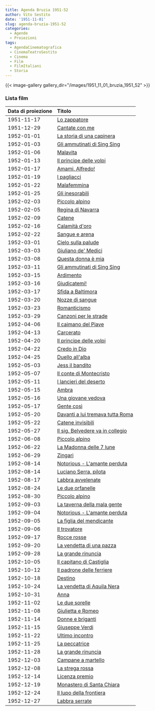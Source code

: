 ```yaml
---
title: Agenda Bruzia 1951-52
author: Vito Sestito
date: '1951-11-01'
slug: agenda-bruzia-1951-52
categories:
  - Agende
  - Proiezioni
tags:
  - AgendaCinematografica
  - CinemaTeatroSestito
  - Cinema
  - Film
  - FilmItaliani
  - Storia
---
```

{{< image-gallery gallery_dir="/images/1951_11_01_bruzia_1951_52" >}}

### Lista film

|Data di proiezione |Titolo                           |
|:------------------|:--------------------------------|
|1951-11-17         |[Lo zappatore](https://www.imdb.com/title/tt0043157/)|
|1951-12-29         |[Cantate con me](https://www.imdb.com/title/tt0032300/)|
|1952-01-01         |[La storia di una capinera](https://www.imdb.com/title/tt0036389/)|
|1952-01-03         |[Gli ammutinati di Sing Sing](https://www.imdb.com/title/tt0038255/)|
|1952-01-06         |[Malavita](https://www.imdb.com/title/tt0183476/)|
|1952-01-13         |[Il principe delle volpi](https://www.imdb.com/title/tt0041767/)|
|1952-01-17         |[Amami, Alfredo!](https://www.imdb.com/title/tt0032200/)|
|1952-01-19         |[I pagliacci](https://www.imdb.com/title/tt0035168/)|
|1952-01-22         |[Malafemmina](https://www.imdb.com/title/tt0038473/)|
|1952-01-25         |[Gli inesorabili](https://www.imdb.com/title/tt0042597/)|
|1952-02-03         |[Piccolo alpino](https://www.imdb.com/title/tt0032905/)|
|1952-02-05         |[Regina di Navarra](https://www.imdb.com/title/tt0034090/)|
|1952-02-09         |[Catene](https://www.imdb.com/title/tt0041232/)|
|1952-02-16         |[Calamità d'oro](https://www.imdb.com/title/tt0040198/)|
|1952-02-22         |[Sangue e arena](https://www.imdb.com/title/tt0033405/)|
|1952-03-01         |[Cielo sulla palude](https://www.imdb.com/title/tt0041248/)|
|1952-03-03         |[Giuliano de' Medici](https://www.imdb.com/title/tt0032532/)|
|1952-03-08         |[Questa donna è mia](https://www.imdb.com/title/tt0031466/)|
|1952-03-11         |[Gli ammutinati di Sing Sing](https://www.imdb.com/title/tt0038255/)|
|1952-03-15         |[Ardimento](https://www.imdb.com/title/tt0160794/)|
|1952-03-16         |[Giudicatemi!](https://www.imdb.com/title/tt0040389/)|
|1952-03-17         |[Sfida a Baltimora](https://www.imdb.com/title/tt0031972/)|
|1952-03-20         |[Nozze di sangue](https://www.imdb.com/title/tt0033964/)|
|1952-03-23         |[Romanticismo](https://www.imdb.com/title/tt0042904/)|
|1952-03-29         |[Canzoni per le strade](https://www.imdb.com/title/tt0041226/)|
|1952-04-06         |[Il caimano del Piave](https://www.imdb.com/title/tt0042297/)|
|1952-04-13         |[Carcerato](https://www.imdb.com/title/tt0043382/)|
|1952-04-20         |[Il principe delle volpi](https://www.imdb.com/title/tt0041767/)|
|1952-04-22         |[Credo in Dio](https://www.imdb.com/title/tt0032365/)|
|1952-04-25         |[Duello all'alba](https://www.imdb.com/title/tt0039616/)|
|1952-05-03         |[Jess il bandito](https://www.imdb.com/title/tt0031507/)|
|1952-05-07         |[Il conte di Montecristo](https://www.imdb.com/title/tt0035752/)|
|1952-05-11         |[I lancieri del deserto](https://www.imdb.com/title/tt0041643/)|
|1952-05-15         |[Ambra](https://www.imdb.com/title/tt0039391/)|
|1952-05-16         |[Una giovane vedova](https://www.imdb.com/title/tt0039114/)|
|1952-05-17         |[Gente così](https://www.imdb.com/title/tt0041409/)|
|1952-05-20         |[Davanti a lui tremava tutta Roma](https://www.imdb.com/title/tt0038443/)|
|1952-05-22         |[Catene invisibili](https://www.imdb.com/title/tt0034588/)|
|1952-05-27         |[Il sig. Belvedere va in collegio](https://www.imdb.com/title/tt0041662/)|
|1952-06-08         |[Piccolo alpino](https://www.imdb.com/title/tt0032905/)|
|1952-06-22         |[La Madonna delle 7 lune](https://www.imdb.com/title/tt0037035/)|
|1952-06-29         |[Zingari](https://www.imdb.com/title/tt0037578/)|
|1952-08-14         |[Notorious - L'amante perduta](https://www.imdb.com/title/tt0038787/)|
|1952-08-14         |[Luciano Serra, pilota](https://www.imdb.com/title/tt0030393/)|
|1952-08-17         |[Labbra avvelenate](https://www.imdb.com/title/tt0040719/)|
|1952-08-24         |[Le due orfanelle](https://www.imdb.com/title/tt0034688/)|
|1952-08-30         |[Piccolo alpino](https://www.imdb.com/title/tt0032905/)|
|1952-09-03         |[La taverna della mala gente](https://www.imdb.com/title/tt0252083/)|
|1952-09-04         |[Notorious - L'amante perduta](https://www.imdb.com/title/tt0038787/)|
|1952-09-05         |[La figlia del mendicante](https://www.imdb.com/title/tt0041364/)|
|1952-09-06         |[Il trovatore](https://www.imdb.com/title/tt0041991/)|
|1952-09-17         |[Rocce rosse](https://www.imdb.com/title/tt0042383/)|
|1952-09-20         |[La vendetta di una pazza](https://www.imdb.com/title/tt0044184/)|
|1952-09-28         |[La grande rinuncia](https://www.imdb.com/title/tt0043598/)|
|1952-10-05         |[Il capitano di Castiglia](https://www.imdb.com/title/tt0039243/)|
|1952-10-12         |[Il padrone delle ferriere](https://www.imdb.com/title/tt0197674/)|
|1952-10-18         |[Destino](https://www.imdb.com/title/tt0043463/)|
|1952-10-24         |[La vendetta di Aquila Nera](https://www.imdb.com/title/tt0044183/)|
|1952-10-31         |[Anna](https://www.imdb.com/title/tt0043287/)|
|1952-11-02         |[Le due sorelle](https://www.imdb.com/title/tt0042420/)|
|1952-11-08         |[Giulietta e Romeo](https://www.imdb.com/title/tt0028203/)|
|1952-11-14         |[Donne e briganti](https://www.imdb.com/title/tt0043473/)|
|1952-11-15         |[Giuseppe Verdi](https://www.imdb.com/title/tt0026415/)|
|1952-11-22         |[Ultimo incontro](https://www.imdb.com/title/tt0044162/)|
|1952-11-25         |[La peccatrice](https://www.imdb.com/title/tt0032896/)|
|1952-11-28         |[La grande rinuncia](https://www.imdb.com/title/tt0043598/)|
|1952-12-03         |[Campane a martello](https://www.imdb.com/title/tt0042303/)|
|1952-12-08         |[La strega rossa](https://www.imdb.com/title/tt0040946/)|
|1952-12-14         |[Licenza premio](https://www.imdb.com/title/tt0043741/)|
|1952-12-19         |[Monastero di Santa Chiara](https://www.imdb.com/title/tt0041657/)|
|1952-12-24         |[Il lupo della frontiera](https://www.imdb.com/title/tt0043765/)|
|1952-12-27         |[Labbra serrate](https://www.imdb.com/title/tt0034956/)|
